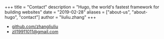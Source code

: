 +++
title = "Contact"
description = "Hugo, the world's fastest framework for building websites"
date = "2019-02-28"
aliases = ["about-us", "about-hugo", "contact"]
author = "liuliu.zhang"
+++

- [github.com/zhangliuliu](https://github.com/zhangliuliu)
- [zll19911011@gmail.com](zll19911011@gmail.com)
<!-- - [lee.so](https://lee.so) -->
